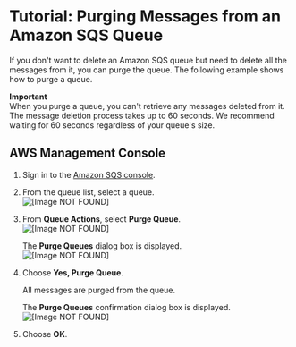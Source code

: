 # Tutorial: Purging Messages from an Amazon SQS Queue<a name="sqs-purge-queue"></a>

If you don't want to delete an Amazon SQS queue but need to delete all the messages from it, you can purge the queue\. The following example shows how to purge a queue\.

**Important**  
When you purge a queue, you can't retrieve any messages deleted from it\.  
The message deletion process takes up to 60 seconds\. We recommend waiting for 60 seconds regardless of your queue's size\. 

## AWS Management Console<a name="purge-queue-console"></a>

1. Sign in to the [Amazon SQS console](https://console.aws.amazon.com/sqs/)\.

1. From the queue list, select a queue\.  
![\[Image NOT FOUND\]](http://docs.aws.amazon.com/AWSSimpleQueueService/latest/SQSDeveloperGuide/images/sqs-tutorials-sending-message-to-queue-select-queue.png)

1. From **Queue Actions**, select **Purge Queue**\.  
![\[Image NOT FOUND\]](http://docs.aws.amazon.com/AWSSimpleQueueService/latest/SQSDeveloperGuide/images/sqs-tutorials-purging-queue-purge-queue.png)

   The **Purge Queues** dialog box is displayed\.  
![\[Image NOT FOUND\]](http://docs.aws.amazon.com/AWSSimpleQueueService/latest/SQSDeveloperGuide/images/sqs-tutorials-purging-queue-purge-queues-dialog-box.png)

1. Choose **Yes, Purge Queue**\.

   All messages are purged from the queue\.

   The **Purge Queues** confirmation dialog box is displayed\.  
![\[Image NOT FOUND\]](http://docs.aws.amazon.com/AWSSimpleQueueService/latest/SQSDeveloperGuide/images/sqs-tutorials-purging-queue-purge-queues-confirmation-dialog-box.png)

1. Choose **OK**\.